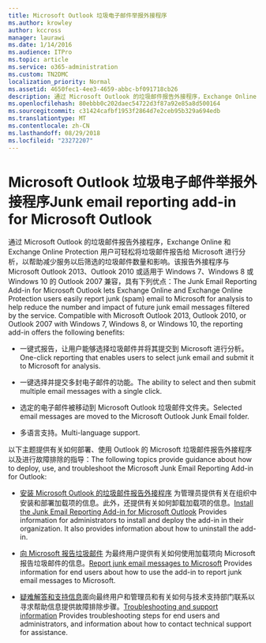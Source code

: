 ```yaml
---
title: Microsoft Outlook 垃圾电子邮件举报外接程序
ms.author: krowley
author: kccross
manager: laurawi
ms.date: 1/14/2016
ms.audience: ITPro
ms.topic: article
ms.service: o365-administration
ms.custom: TN2DMC
localization_priority: Normal
ms.assetid: 4650fec1-4ee3-4659-abbc-bf091718cb26
description: 通过 Microsoft Outlook 的垃圾邮件报告外接程序，Exchange Online 和 Exchange Online Protection 用户可轻松将垃圾邮件报告给 Microsoft 进行分析，以帮助减少服务以后筛选的垃圾邮件数量和影响。该报告外接程序与 Microsoft Outlook 2013、Outlook 2010 或适用于 Windows 7、Windows 8 或 Windows 10 的 Outlook 2007 兼容，具有下列优点：
ms.openlocfilehash: 80ebbb0c202daec54722d3f87a92e85a8d500164
ms.sourcegitcommit: c31424cafbf1953f2864d7e2ceb95b329a694edb
ms.translationtype: MT
ms.contentlocale: zh-CN
ms.lasthandoff: 08/29/2018
ms.locfileid: "23272207"
---
```

# <a name="junk-email-reporting-add-in-for-microsoft-outlook"></a><span data-ttu-id="14f7f-104">Microsoft Outlook 垃圾电子邮件举报外接程序</span><span class="sxs-lookup"><span data-stu-id="14f7f-104">Junk email reporting add-in for Microsoft Outlook</span></span>

<span data-ttu-id="14f7f-p102">通过 Microsoft Outlook 的垃圾邮件报告外接程序，Exchange Online 和 Exchange Online Protection 用户可轻松将垃圾邮件报告给 Microsoft 进行分析，以帮助减少服务以后筛选的垃圾邮件数量和影响。该报告外接程序与 Microsoft Outlook 2013、Outlook 2010 或适用于 Windows 7、Windows 8 或 Windows 10 的 Outlook 2007 兼容，具有下列优点：</span><span class="sxs-lookup"><span data-stu-id="14f7f-p102">The Junk Email Reporting Add-in for Microsoft Outlook lets Exchange Online and Exchange Online Protection users easily report junk (spam) email to Microsoft for analysis to help reduce the number and impact of future junk email messages filtered by the service. Compatible with Microsoft Outlook 2013, Outlook 2010, or Outlook 2007 with Windows 7, Windows 8, or Windows 10, the reporting add-in offers the following benefits:</span></span>
  
- <span data-ttu-id="14f7f-107">一键式报告，让用户能够选择垃圾邮件并将其提交到 Microsoft 进行分析。</span><span class="sxs-lookup"><span data-stu-id="14f7f-107">One-click reporting that enables users to select junk email and submit it to Microsoft for analysis.</span></span>
    
- <span data-ttu-id="14f7f-108">一键选择并提交多封电子邮件的功能。</span><span class="sxs-lookup"><span data-stu-id="14f7f-108">The ability to select and then submit multiple email messages with a single click.</span></span>
    
- <span data-ttu-id="14f7f-109">选定的电子邮件被移动到 Microsoft Outlook 垃圾邮件文件夹。</span><span class="sxs-lookup"><span data-stu-id="14f7f-109">Selected email messages are moved to the Microsoft Outlook Junk Email folder.</span></span>
    
- <span data-ttu-id="14f7f-110">多语言支持。</span><span class="sxs-lookup"><span data-stu-id="14f7f-110">Multi-language support.</span></span>
    
<span data-ttu-id="14f7f-111">以下主题提供有关如何部署、使用 Outlook 的 Microsoft 垃圾邮件报告外接程序以及进行故障排除的指导：</span><span class="sxs-lookup"><span data-stu-id="14f7f-111">The following topics provide guidance about how to deploy, use, and troubleshoot the Microsoft Junk Email Reporting Add-in for Outlook:</span></span>
  
- <span data-ttu-id="14f7f-p103">[安装 Microsoft Outlook 的垃圾邮件报告外接程序](install-the-junk-email-reporting-add-in-for-microsoft-outlook.md) 为管理员提供有关在组织中安装和部署加载项的信息。此外，还提供有关如何卸载加载项的信息。</span><span class="sxs-lookup"><span data-stu-id="14f7f-p103">[Install the Junk Email Reporting Add-in for Microsoft Outlook](install-the-junk-email-reporting-add-in-for-microsoft-outlook.md) Provides information for administrators to install and deploy the add-in in their organization. It also provides information about how to uninstall the add-in.</span></span> 
    
- <span data-ttu-id="14f7f-114">[向 Microsoft 报告垃圾邮件](report-junk-email-messages-to-microsoft.md) 为最终用户提供有关如何使用加载项向 Microsoft 报告垃圾邮件的信息。</span><span class="sxs-lookup"><span data-stu-id="14f7f-114">[Report junk email messages to Microsoft](report-junk-email-messages-to-microsoft.md) Provides information for end users about how to use the add-in to report junk email messages to Microsoft.</span></span> 
    
- <span data-ttu-id="14f7f-115">[疑难解答和支持信息](troubleshooting-and-support-information.md)面向最终用户和管理员和有关如何与技术支持部门联系以寻求帮助信息提供故障排除步骤。</span><span class="sxs-lookup"><span data-stu-id="14f7f-115">[Troubleshooting and support information](troubleshooting-and-support-information.md) Provides troubleshooting steps for end users and administrators, and information about how to contact technical support for assistance.</span></span> 
    

